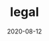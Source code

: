 ---
title: legal
description: pypyr legal notices.
date: 2020-08-12
lastmod: 2020-08-16
list_style: section-list/cards
publishdate: 2020-08-13
---